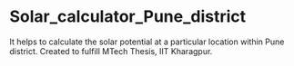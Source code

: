# Solar_calculator_Pune_district
It helps to calculate the solar potential at a particular location within Pune district. Created to fulfill MTech Thesis, IIT Kharagpur. 
